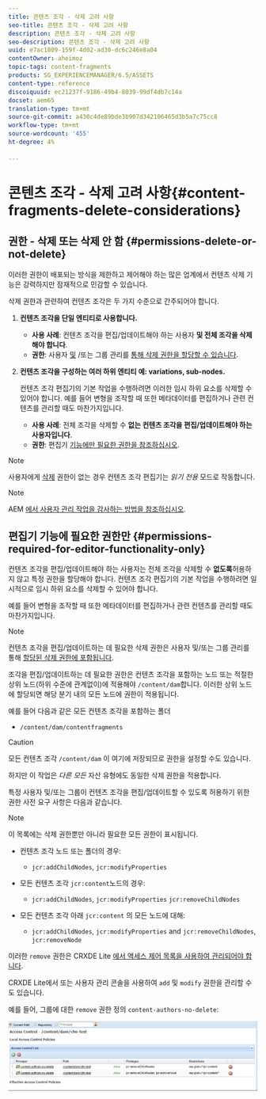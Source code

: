 ```yaml
---
title: 콘텐츠 조각 - 삭제 고려 사항
seo-title: 콘텐츠 조각 - 삭제 고려 사항
description: 콘텐츠 조각 - 삭제 고려 사항
seo-description: 콘텐츠 조각 - 삭제 고려 사항
uuid: e7ac1809-159f-4d02-ad30-dc6c246e8a04
contentOwner: aheimoz
topic-tags: content-fragments
products: SG_EXPERIENCEMANAGER/6.5/ASSETS
content-type: reference
discoiquuid: ec21237f-9186-49b4-8039-99df4db7c14a
docset: aem65
translation-type: tm+mt
source-git-commit: a430c4de89bde3b907d342106465d3b5a7c75cc8
workflow-type: tm+mt
source-wordcount: '455'
ht-degree: 4%

---
```



# 콘텐츠 조각 - 삭제 고려 사항{#content-fragments-delete-considerations}

## 권한 - 삭제 또는 삭제 안 함 {#permissions-delete-or-not-delete}

이러한 권한이 배포되는 방식을 제한하고 제어해야 하는 많은 업계에서 컨텐츠 삭제 기능은 강력하지만 잠재적으로 민감할 수 있습니다.

삭제 권한과 관련하여 컨텐츠 조각은 두 가지 수준으로 간주되어야 합니다.

1. **컨텐츠 조각을 단일 엔티티로 사용합니다.**

   * **사용 사례**: 컨텐츠 조각을 편집/업데이트해야 하는 사용자 **및 전체 조각을 삭제해야 합니다**.
   * **권한**: 사용자 [및](/help/sites-administering/security.md#actions) /또는 그룹 관리를 [통해 삭제 권한을 할당할 수 있습니다](/help/sites-administering/security.md#managing-permissions).

1. **컨텐츠 조각을 구성하는 여러 하위 엔티티 예: variations, sub-nodes.**

   컨텐츠 조각 편집기의 기본 작업을 수행하려면 이러한 임시 하위 요소를 삭제할 수 있어야 합니다. 예를 들어 변형을 조작할 때 또한 메타데이터를 편집하거나 관련 컨텐츠를 관리할 때도 마찬가지입니다.

   * **사용 사례**: 전체 조각을 삭제할 수 **없는 컨텐츠 조각을 편집/업데이트해야 하는 사용자입니다**.
   * **권한**: 편집기 [기능에만 필요한 권한을 참조하십시오](/help/assets/content-fragments/content-fragments-delete.md#permissions-required-for-editor-functionality-only).

>[!NOTE]
>
>사용자에게 [삭제](/help/sites-administering/security.md#actions) 권한이 없는 경우 컨텐츠 조각 편집기는 *읽기 전용* 모드로 작동합니다.

>[!NOTE]
>
>AEM [에서 사용자 관리 작업을 감사하는 방법을 참조하십시오](/help/sites-administering/audit-user-management-operations.md).

## 편집기 기능에 필요한 권한만 {#permissions-required-for-editor-functionality-only}

컨텐츠 조각을 편집/업데이트해야 하는 사용자는 전체 조각을 삭제할 수 **없도록**&#x200B;허용하지 않고 특정 권한을 할당해야 합니다. 컨텐츠 조각 편집기의 기본 작업을 수행하려면 일시적으로 임시 하위 요소를 삭제할 수 있어야 합니다.

예를 들어 변형을 조작할 때 또한 메타데이터를 편집하거나 관련 컨텐츠를 관리할 때도 마찬가지입니다.

>[!NOTE]
>
>컨텐츠 조각을 편집/업데이트하는 데 필요한 삭제 권한은 사용자 및/또는 그룹 관리를 통해 [할당된 삭제 권한에 포함됩니다](/help/sites-administering/security.md#managing-permissions).

조각을 편집/업데이트하는 데 필요한 권한은 컨텐츠 조각을 포함하는 노드 또는 적절한 상위 노드(하위 수준에 관계없이)에 적용해야 `/content/dam`합니다. 이러한 상위 노드에 할당되면 해당 분기 내의 모든 노드에 권한이 적용됩니다.

예를 들어 다음과 같은 모든 컨텐츠 조각을 포함하는 폴더

* `/content/dam/contentfragments`

>[!CAUTION]
>
>모든 컨텐츠 조각 `/content/dam` 이 여기에 저장되므로 권한을 설정할 수도 있습니다.
>
>하지만 이 작업은 *다른 모든* 자산 유형에도 동일한 삭제 권한을 적용합니다.

특정 사용자 및/또는 그룹이 컨텐츠 조각을 편집/업데이트할 수 있도록 허용하기 위한 권한 사전 요구 사항은 다음과 같습니다.

>[!NOTE]
>
>이 목록에는 삭제 권한뿐만 아니라 필요한 모든 권한이 표시됩니다.

* 컨텐츠 조각 노드 또는 폴더의 경우:

   * `jcr:addChildNodes`, `jcr:modifyProperties`

* 모든 컨텐츠 조각 `jcr:content`노드의 경우:

   * `jcr:addChildNodes`, `jcr:modifyProperties` `jcr:removeChildNodes`

* 모든 컨텐츠 조각 아래 `jcr:content` 의 모든 노드에 대해:

   * `jcr:addChildNodes`, `jcr:modifyProperties` and `jcr:removeChildNodes`, `jcr:removeNode`

이러한 `remove` 권한은 CRXDE Lite [에서 액세스 제어 목록을 사용하여 관리되어야 합니다](/help/sites-administering/user-group-ac-admin.md#access-right-management).

CRXDE Lite에서 또는 사용자 관리 콘솔을 사용하여 `add` 및 `modify` 권한을 관리할 수도 있습니다.

예를 들어, 그룹에 대한 `remove` 권한 정의 `content-authors-no-delete`:

![cf-delete-03](assets/cf-delete-03.png)

